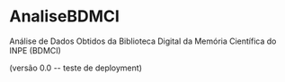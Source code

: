 # AnaliseBDMCI
Análise de Dados Obtidos da Biblioteca Digital da Memória Científica do INPE (BDMCI)

(versão 0.0 -- teste de deployment)
